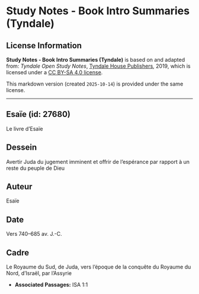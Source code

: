 # Study Notes - Book Intro Summaries (Tyndale)

## License Information

**Study Notes - Book Intro Summaries (Tyndale)** is based on and adapted from: _Tyndale Open Study Notes_, [Tyndale House Publishers](https://tyndaleopenresources.com/), 2019, which is licensed under a [CC BY-SA 4.0 license](https://creativecommons.org/licenses/by-sa/4.0/legalcode.en).

This markdown version (created `2025-10-14`) is provided under the same license.



--------------------------------

## Esaïe (id: 27680)

Le livre d’Esaïe

Dessein
-------

Avertir Juda du jugement imminent et offrir de l’espérance par rapport à un reste du peuple de Dieu

Auteur
------

Esaïe

Date
----

Vers 740–685 av. J.\-C.

Cadre
-----

Le Royaume du Sud, de Juda, vers l’époque de la conquête du Royaume du Nord, d’Israël, par l’Assyrie

* **Associated Passages:** ISA 1:1

